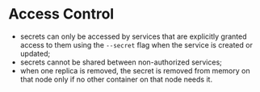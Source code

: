 # Access Control

- secrets can only be accessed by services that are explicitly granted access to them using the `--secret` flag when the service is created or updated;
- secrets cannot be shared between non-authorized services;
- when one replica is removed, the secret is removed from memory on that node only if no other container on that node needs it.
